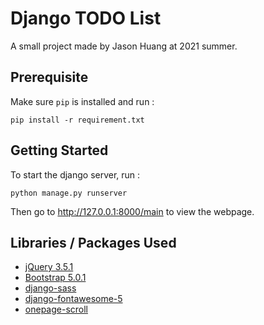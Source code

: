 # Django TODO List

A small project made by Jason Huang at 2021 summer.

## Prerequisite

Make sure `pip` is installed and run : 
```
pip install -r requirement.txt
```

## Getting Started

To start the django server, run :
```
python manage.py runserver
```

Then go to http://127.0.0.1:8000/main to view the webpage.

## Libraries / Packages Used

- [jQuery 3.5.1](https://api.jquery.com/)
- [Bootstrap 5.0.1](https://getbootstrap.com/docs/5.0/)
- [django-sass](https://github.com/coderedcorp/django-sass)
- [django-fontawesome-5](https://pypi.org/project/django-fontawesome-5/)
- [onepage-scroll](https://github.com/peachananr/onepage-scroll)
